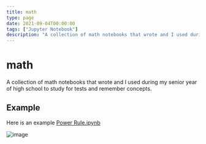 ```yaml
---
title: math
type: page
date: 2021-09-04T00:00:00
tags: ["Jupyter Notebook"]
description: "A collection of math notebooks that wrote and I used during my senior year of high school to study for tests and remember concepts."
---
```


# math

A collection of math notebooks that wrote and I used during my senior year of high school to study for tests and remember concepts.

## Example

Here is an example [Power Rule.ipynb](https://github.com/JakeRoggenbuck/math/blob/main/Power%20Rule.ipynb)

![image](https://user-images.githubusercontent.com/35516367/185851639-e01fd0ac-1c17-4de2-8150-bff51f776ff5.png)
